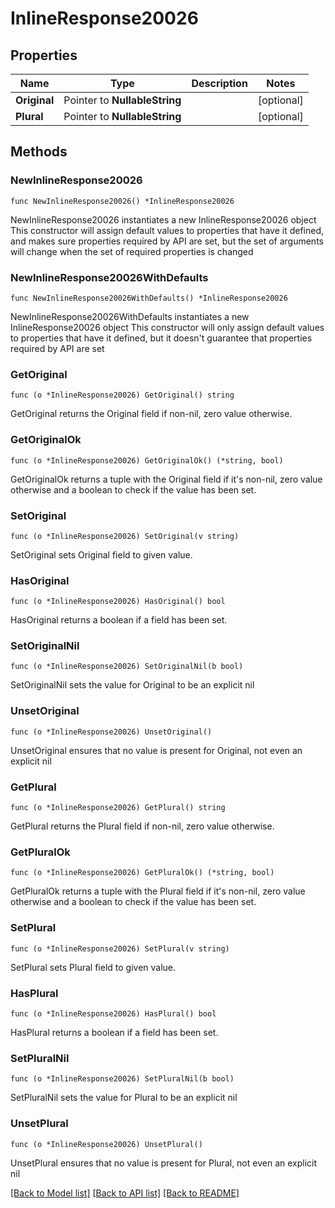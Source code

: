 # InlineResponse20026

## Properties

Name | Type | Description | Notes
------------ | ------------- | ------------- | -------------
**Original** | Pointer to **NullableString** |  | [optional] 
**Plural** | Pointer to **NullableString** |  | [optional] 

## Methods

### NewInlineResponse20026

`func NewInlineResponse20026() *InlineResponse20026`

NewInlineResponse20026 instantiates a new InlineResponse20026 object
This constructor will assign default values to properties that have it defined,
and makes sure properties required by API are set, but the set of arguments
will change when the set of required properties is changed

### NewInlineResponse20026WithDefaults

`func NewInlineResponse20026WithDefaults() *InlineResponse20026`

NewInlineResponse20026WithDefaults instantiates a new InlineResponse20026 object
This constructor will only assign default values to properties that have it defined,
but it doesn't guarantee that properties required by API are set

### GetOriginal

`func (o *InlineResponse20026) GetOriginal() string`

GetOriginal returns the Original field if non-nil, zero value otherwise.

### GetOriginalOk

`func (o *InlineResponse20026) GetOriginalOk() (*string, bool)`

GetOriginalOk returns a tuple with the Original field if it's non-nil, zero value otherwise
and a boolean to check if the value has been set.

### SetOriginal

`func (o *InlineResponse20026) SetOriginal(v string)`

SetOriginal sets Original field to given value.

### HasOriginal

`func (o *InlineResponse20026) HasOriginal() bool`

HasOriginal returns a boolean if a field has been set.

### SetOriginalNil

`func (o *InlineResponse20026) SetOriginalNil(b bool)`

 SetOriginalNil sets the value for Original to be an explicit nil

### UnsetOriginal
`func (o *InlineResponse20026) UnsetOriginal()`

UnsetOriginal ensures that no value is present for Original, not even an explicit nil
### GetPlural

`func (o *InlineResponse20026) GetPlural() string`

GetPlural returns the Plural field if non-nil, zero value otherwise.

### GetPluralOk

`func (o *InlineResponse20026) GetPluralOk() (*string, bool)`

GetPluralOk returns a tuple with the Plural field if it's non-nil, zero value otherwise
and a boolean to check if the value has been set.

### SetPlural

`func (o *InlineResponse20026) SetPlural(v string)`

SetPlural sets Plural field to given value.

### HasPlural

`func (o *InlineResponse20026) HasPlural() bool`

HasPlural returns a boolean if a field has been set.

### SetPluralNil

`func (o *InlineResponse20026) SetPluralNil(b bool)`

 SetPluralNil sets the value for Plural to be an explicit nil

### UnsetPlural
`func (o *InlineResponse20026) UnsetPlural()`

UnsetPlural ensures that no value is present for Plural, not even an explicit nil

[[Back to Model list]](../README.md#documentation-for-models) [[Back to API list]](../README.md#documentation-for-api-endpoints) [[Back to README]](../README.md)


